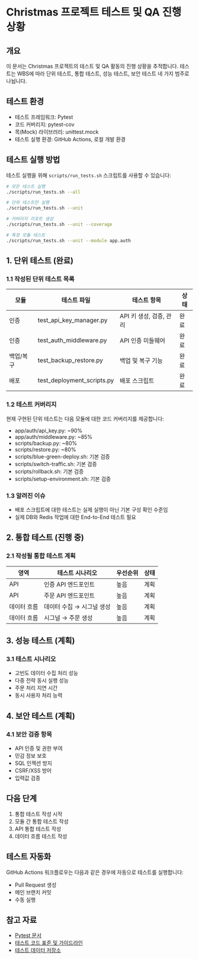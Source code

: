# Christmas 프로젝트 테스트 및 QA 진행 상황

## 개요
이 문서는 Christmas 프로젝트의 테스트 및 QA 활동의 진행 상황을 추적합니다. 테스트는 WBS에 따라 단위 테스트, 통합 테스트, 성능 테스트, 보안 테스트 네 가지 범주로
나뉩니다.

## 테스트 환경
- 테스트 프레임워크: Pytest
- 코드 커버리지: pytest-cov
- 목(Mock) 라이브러리: unittest.mock
- 테스트 실행 환경: GitHub Actions, 로컬 개발 환경

## 테스트 실행 방법
테스트 실행을 위해 `scripts/run_tests.sh` 스크립트를 사용할 수 있습니다:

```bash
# 모든 테스트 실행
./scripts/run_tests.sh --all

# 단위 테스트만 실행
./scripts/run_tests.sh --unit

# 커버리지 리포트 생성
./scripts/run_tests.sh --unit --coverage

# 특정 모듈 테스트
./scripts/run_tests.sh --unit --module app.auth
```

## 1. 단위 테스트 (완료)

### 1.1 작성된 단위 테스트 목록
| 모듈 | 테스트 파일 | 테스트 항목 | 상태 |
|------|------------|------------|------|
| 인증 | test_api_key_manager.py | API 키 생성, 검증, 관리 | 완료 |
| 인증 | test_auth_middleware.py | API 인증 미들웨어 | 완료 |
| 백업/복구 | test_backup_restore.py | 백업 및 복구 기능 | 완료 |
| 배포 | test_deployment_scripts.py | 배포 스크립트 | 완료 |

### 1.2 테스트 커버리지
현재 구현된 단위 테스트는 다음 모듈에 대한 코드 커버리지를 제공합니다:
- app/auth/api_key.py: ~90%
- app/auth/middleware.py: ~85%
- scripts/backup.py: ~80%
- scripts/restore.py: ~80%
- scripts/blue-green-deploy.sh: 기본 검증
- scripts/switch-traffic.sh: 기본 검증
- scripts/rollback.sh: 기본 검증
- scripts/setup-environment.sh: 기본 검증

### 1.3 알려진 이슈
- 배포 스크립트에 대한 테스트는 실제 실행이 아닌 기본 구성 확인 수준임
- 실제 DB와 Redis 작업에 대한 End-to-End 테스트 필요

## 2. 통합 테스트 (진행 중)

### 2.1 작성될 통합 테스트 계획
| 영역 | 테스트 시나리오 | 우선순위 | 상태 |
|------|----------------|---------|------|
| API | 인증 API 엔드포인트 | 높음 | 계획 |
| API | 주문 API 엔드포인트 | 높음 | 계획 |
| 데이터 흐름 | 데이터 수집 → 시그널 생성 | 높음 | 계획 |
| 데이터 흐름 | 시그널 → 주문 생성 | 높음 | 계획 |

## 3. 성능 테스트 (계획)

### 3.1 테스트 시나리오
- 고빈도 데이터 수집 처리 성능
- 다중 전략 동시 실행 성능
- 주문 처리 지연 시간
- 동시 사용자 처리 능력

## 4. 보안 테스트 (계획)

### 4.1 보안 검증 항목
- API 인증 및 권한 부여
- 민감 정보 보호
- SQL 인젝션 방지
- CSRF/XSS 방어
- 입력값 검증

## 다음 단계
1. 통합 테스트 작성 시작
2. 모듈 간 통합 테스트 작성
3. API 통합 테스트 작성
4. 데이터 흐름 테스트 작성

## 테스트 자동화
GitHub Actions 워크플로우는 다음과 같은 경우에 자동으로 테스트를 실행합니다:
- Pull Request 생성
- 메인 브랜치 커밋
- 수동 실행

## 참고 자료
- [Pytest 문서](https://docs.pytest.org/)
- [테스트 코드 표준 및 가이드라인](./코딩_표준.md)
- [테스트 데이터 저장소](../tests/data/) 